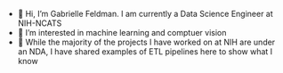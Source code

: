 - 👋 Hi, I’m Gabrielle Feldman. I am currently a Data Science Engineer at NIH-NCATS
- 👀 I’m interested in machine learning and comptuer vision
- 🌱 While the majority of the projects I have worked on at NIH are under an NDA, I have shared examples of ETL pipelines here to show what I know

<!---
feldmangn/feldmangn is a ✨ special ✨ repository because its `README.md` (this file) appears on your GitHub profile.
You can click the Preview link to take a look at your changes.
--->
